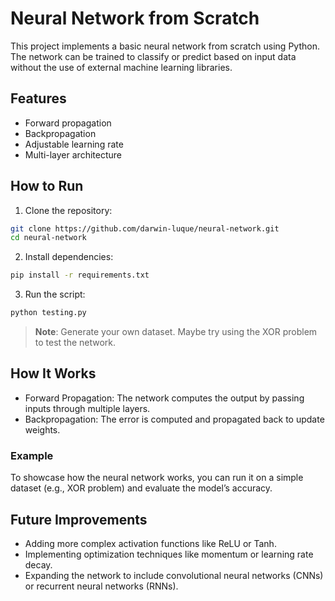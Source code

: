 # Neural Network from Scratch

This project implements a basic neural network from scratch using Python. The network can be trained to classify or predict based on input data without the use of external machine learning libraries.

## Features

- Forward propagation
- Backpropagation
- Adjustable learning rate
- Multi-layer architecture

## How to Run

1. Clone the repository:

```bash
git clone https://github.com/darwin-luque/neural-network.git
cd neural-network
```

2. Install dependencies:

```bash
pip install -r requirements.txt
```

3. Run the script:

```bash
python testing.py
```

> **Note**: Generate your own dataset. Maybe try using the XOR problem to test the network.

## How It Works

- Forward Propagation: The network computes the output by passing inputs through multiple layers.
- Backpropagation: The error is computed and propagated back to update weights.

### Example

To showcase how the neural network works, you can run it on a simple dataset (e.g., XOR problem) and evaluate the model’s accuracy.

## Future Improvements

- Adding more complex activation functions like ReLU or Tanh.
- Implementing optimization techniques like momentum or learning rate decay.
- Expanding the network to include convolutional neural networks (CNNs) or recurrent neural networks (RNNs).
